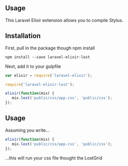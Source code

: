 ## Usage

This Laravel Elixir extension allows you to compile Stylus.

## Installation

First, pull in the package though npm install

```
npm install --save laravel-elixir-lost
```

Next, add it to your gulpfile

```js
var elixir = require('laravel-elixir');

require('laravel-elixir-lost');

elixir(function(mix) {
   mix.lost('public/css/app.css', 'public/css');
});
```

## Usage

Assuming you write...

```js
elixir(function(mix) {
   mix.lost('public/css/app.css', 'public/css');
});
```

...this will run your css file thought the LostGrid
